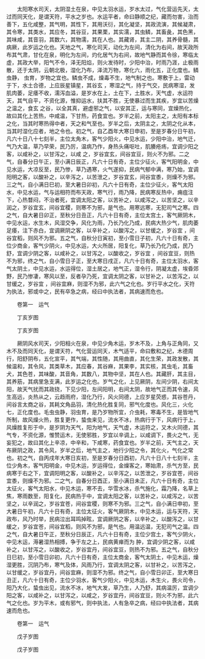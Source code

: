 <!-- { "loadSidebar": true } -->
　　太阳寒水司天，太阴湿土在泉，中见太羽水运，岁水太过，气化营运先天，太过而同天化，是谓天符，平水之岁也。水运平者，命曰静顺之纪，藏而勿害，治而善下，五化咸整，其气明，其性下，其用沃衍，其化凝坚，其政流演，其候凝肃，其令寒，其类水，其应冬，其谷豆，其果栗，其实濡，其虫鳞，其畜彘，其色黑，其味咸，其音羽，其数六，其物濡，其在人也。其藏肾，其主二阴，其养骨髓，其病厥，此岁运之化也。天地之气，寒化司天，动化为左间，清化为右间，故天政所布其气肃，甘化在泉，明化为左间，灼化居气为右间，故地气静而其令徐，寒临太虚，其政大举，阳气不令，泽无阳焰，则火发待时，少阳中治，时雨乃涯，止极雨散，还于太阴，云朝北极，湿化乃布，泽流万物，寒化六，雨化五，正化度也。鳞虫静， 虫育，岁物之宜也。鳞虫不成，燥毒不生，地气制之也。寒敷于上，雷动于下，水土合德，上应辰星镇星，其谷玄 ，寒湿之气，持于气交，民病寒湿，发肌肉萎，足痿不收，濡泻血溢，是岁水在上，土在下，土胜水，天气虚，水运符天，其气自平，不资化源，惟抑运水，扶其不胜，无使暴过而生其疾，岁宜以苦燥之温之，食玄 之谷，以全其真，避虚邪之气，以安其正，运与寒同，宜燥热化，故曰其化上苦热，中咸温，下甘热，药食宜也。岁半之前，太阳主之，太阳有本标之化，当其时寒热得中者，天之和气至也。岁半之后，太阴主之，太阴之化从本，当其时湿化应者，地之令也。初之气，自乙酉年大寒日申初，至是岁春分日午初，凡六十日八十七刻半，主位太角木，客气少阳火，中见水运，少阳中治，地气迁，气乃大温，草乃早荣，民乃厉，温病乃作，身热头痛呕吐，肌腠疮疡，宜调少阳之客，以咸补之，以甘泻之，以咸 之，岁谷宜玄，间谷宜豆，则火不为邪。二之气，自春分日午正，至小满日辰正，凡六十日有奇，主位少征火，客气阳明金，中见水运，大凉反至，民乃惨，草乃遇寒，火气遂抑，民病气郁中满，寒乃始，宜调阳明之客，以酸补之，以辛泻之，以苦泄之，岁谷宜玄，间谷宜黍，则燥不为邪。三之气，自小满日巳初，至大暑日卯初，凡六十日有奇，主位少征火，客气太阳水，中见水运，气与运相符而布天政，寒气行，雨乃降，民病寒反热中，痈疽注下，心热瞀闷，不治者死，宜调太阳之客，以苦补之，以咸泻之，以苦坚之，以辛润之，岁谷宜玄，间谷宜稷，则寒不为邪，是气也。用寒远寒，无犯司气之寒。四之气，自大暑日卯正，至秋分日丑正，凡六十日有奇，主位太宫土，客气厥阴木，中见水运，水生木，风湿交争，风化为雨，乃长乃化乃成，民病大热少气，肌肉萎足痿，注下赤白，宜调厥阴之客，以辛补之，以酸泻之，以甘缓之，岁谷宜 ，间谷宜稻，则风不为邪。五之气，自秋分日寅初，至小雪日子初，凡六十日有奇，主位少商金，客气少阴火，中见水运，大火所居，阳复化，草乃长乃化乃成，民乃舒，宜调少阴之客，以咸补之，以甘泻之，以酸收之，岁谷宜 ，间谷宜豆，则热不为邪，终之气，自小雪日子正，至大寒日戌正，凡六十日有奇，主位太羽水，客气太阴土，中见水运，水运得位，湿土居之，地气正，湿令行，阴凝太虚，埃昏郊野，民乃惨凄，寒风以至，反者孕乃死，宜调太阴之客，以甘补之，以苦泻之，以甘缓之，岁谷宜 ，间谷宜麻，则湿不为邪，此六气之化也。岁行平水之化，天符为执法，邪或中之，民有卒急之病，经曰中执法者，其病速而危也。

　　卷第一　运气

　　丁亥岁图

　　丁亥岁图

　　厥阴风水司天，少阳相火在泉，中见少角木运，岁木不及，上角与正角同，又木不及而同天化，是谓天符，气化营运同天，木气适平，命曰敷和之纪，木德周行，阳舒阴布，五化宣平，其气端，其性随，其用曲直，其化生荣，其政发散，其候温和，其令风，其类草木，其应春，其谷麻，其果李，其实核，其虫毛，其畜犬，其色苍，其味酸，其音角，其数八，其物中坚，其在人也。其藏肝，其主目，其养筋，其病里急支满，此岁运之化也。岁气之化，上见厥阴，左间少阴，右间太阳，故天气扰而其政挠，下见少阳，左间阳明，右间太阴，故地气正而其令速，风生高远，炎热从之，云趋雨府，湿化乃行，风火同德，上应岁星荧惑，其谷苍丹，间谷言太商之谷，其耗文角品羽，清化热化胜复同，邪气化度也。风化三，火化七，正化度也。毛虫虫静，羽虫育，是乃岁物所宜，介虫耗，寒毒不生，是皆地气所制，故风燥火热，胜复更作，蛰虫来见，流水不冰，热病行于下，风病行于上，风燥胜复形于中，是岁阴为天气，阳为地气，天气虚，木运符之，又木火同德，其气专，不资化源，惟赞运木，无使邪胜，岁宜以辛调上，以咸调下，畏火之气，无妄犯之，故曰其化上辛凉，中辛和，下咸寒，药食宜也。岁半之前，天气主之，天布厥阴之政，其令风，岁半之后，地气主之，地行少阳之令，其化火，气化之常也。初之气，自丙戌年大寒日亥初，至是岁春分日酉初，凡六十日八十七刻半，主位少角木，客气阳明金，中见木运，岁运得位，金燥客之，寒始肃，杀气方至，民病寒于右之下，宜调阳明之客，以酸补之，以辛泻之，以苦泄之，岁谷宜苍，间谷宜黍，则燥不为邪。二之气，自春分日酉正，至小满日未正，凡六十日有奇，主位太征火，客气太阳水，中见木运，寒不去，华雪水冰，杀气施化，霜乃降，名草上焦，寒雨数至，阳复化，民病热于中，宜调太阳之客，以苦补之，以咸泻之，以苦坚之，以辛润之，岁谷宜苍，间谷宜稷，则寒不为邪。三之气，自小满日申初，至大暑日午初，凡六十日有奇，主位太征火，客气厥阴木，中见木运，运与天符，天政布，风乃时举，民病泣出耳鸣掉眩，宜调厥阴之客，以辛补之，以酸泻之，以甘缓之，岁谷宜苍，间谷宜稻，则风不为邪，是气也。用温远温，无犯司气之温。四之气，自大暑日午正，至秋分日辰正，凡六十日有奇，主位少宫土，客气少阴火，中见木运，溽暑湿热相搏，争于左之上，民病黄瘅而为 肿，宜调少阴之客，以咸补之，以甘泻之，以酸收之，岁谷宜丹，间谷宜豆，则热不为邪。五之气，自秋分日巳初，至小雪日卯初，凡六十日有奇，主位太商金，客气太阴土，中见木运，燥湿更胜，沉阴乃布，寒气及体，风雨乃行，宜调太阴之客，以甘补之，以苦泻之，以甘缓之，岁谷宜丹，间谷宜麻，则湿不为邪。终之气，自小雪日卯正，至大寒日丑正，凡六十日有奇，主位少羽水，客气少阳火，中见木运，木生火，畏火司令，阳乃大化，蛰虫出见，流水不冰，地气大发，草乃生，人乃舒，其病温厉，宜调少阳之客，以咸补之，以甘泻之，以咸之，岁谷宜丹，间谷宜豆，则火不为邪，此六气之化也。岁为平木，或有邪气，则中执法，人有急卒之病，经曰中执法者，其病速而危也。

　　卷第一　运气

　　戊子岁图

　　戊子岁图

